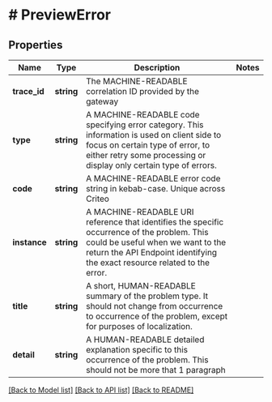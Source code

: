 # # PreviewError

## Properties

Name | Type | Description | Notes
------------ | ------------- | ------------- | -------------
**trace_id** | **string** | The MACHINE-READABLE correlation ID provided by the gateway |
**type** | **string** | A MACHINE-READABLE code specifying error category. This information is used on client side to focus on certain type of error, to either retry some processing or display only certain type of errors. |
**code** | **string** | A MACHINE-READABLE error code string in kebab-case. Unique across Criteo |
**instance** | **string** | A MACHINE-READABLE URI reference that identifies the specific occurrence of the problem. This could be useful when we want to the return the API Endpoint identifying the exact resource related to the error. |
**title** | **string** | A short, HUMAN-READABLE summary of the problem type. It should not change from occurrence to occurrence of the problem, except for purposes of localization. |
**detail** | **string** | A HUMAN-READABLE detailed explanation specific to this occurrence of the problem. This should not be more that 1 paragraph |

[[Back to Model list]](../../README.md#models) [[Back to API list]](../../README.md#endpoints) [[Back to README]](../../README.md)
